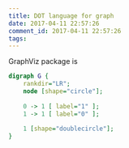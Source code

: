 ```yaml
---
title: DOT language for graph
date: 2017-04-11 22:57:26
comment_id: 2017-04-11 22:57:26
tags:
---
```


GraphViz package is 

```dot
digraph G {
    rankdir="LR";
    node [shape="circle"];
    
    0 -> 1 [ label="1" ];
    1 -> 1 [ label="0" ];
    
    1 [shape="doublecircle"];
}
```